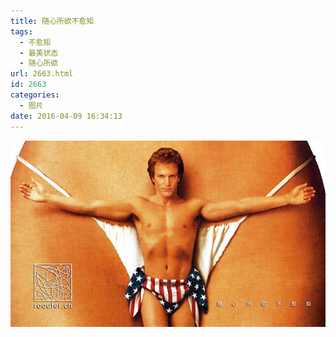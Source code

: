 ```yaml
---
title: 随心所欲不愈矩
tags:
  - 不愈矩
  - 最美状态
  - 随心所欲
url: 2663.html
id: 2663
categories:
  - 图片
date: 2016-04-09 16:34:13
---
```


[![不愈矩](/images/uploads/2016/04/不愈矩.jpg)](/images/uploads/2016/04/不愈矩.jpg)